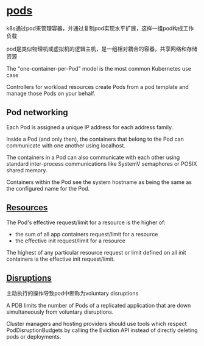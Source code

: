# [pods](https://kubernetes.io/docs/concepts/workloads/pods/)

k8s通过pod来管理容器，并通过复制pod实现水平扩展，这样一组pod构成工作负载

pod是类似物理机或虚拟机的逻辑主机，是一组相对耦合的容器，共享网络和存储资源

The "one-container-per-Pod" model is the most common Kubernetes use case

Controllers for workload resources create Pods from a pod template and manage those Pods on your behalf.

## Pod networking

Each Pod is assigned a unique IP address for each address family.

Inside a Pod (and only then), the containers that belong to the Pod can communicate with one another using localhost.

The containers in a Pod can also communicate with each other using standard inter-process communications like SystemV semaphores or POSIX shared memory.

Containers within the Pod see the system hostname as being the same as the configured name for the Pod.

## [Resources](https://kubernetes.io/docs/concepts/workloads/pods/init-containers/#resources)

The Pod's effective request/limit for a resource is the higher of:

- the sum of all app containers request/limit for a resource
- the effective init request/limit for a resource

The highest of any particular resource request or limit defined on all init containers is the effective init request/limit.

## [Disruptions](https://kubernetes.io/docs/concepts/workloads/pods/disruptions/)

主动执行的操作导致pod中断称为voluntary disruptions

A PDB limits the number of Pods of a replicated application that are down simultaneously from voluntary disruptions.

Cluster managers and hosting providers should use tools which respect PodDisruptionBudgets by calling the Eviction API instead of directly deleting pods or deployments.
